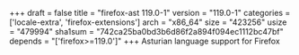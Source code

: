 +++
draft = false
title = "firefox-ast 119.0-1"
version = "119.0-1"
categories = ['locale-extra', 'firefox-extensions']
arch = "x86_64"
size = "423256"
usize = "479994"
sha1sum = "742ca25ba0bd3b6d86f2a894f094ec1112bc47bf"
depends = "['firefox>=119.0']"
+++
Asturian language support for Firefox